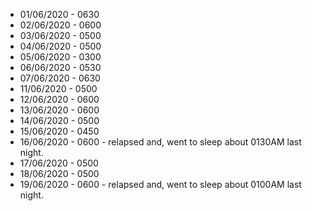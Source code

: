 * 01/06/2020 - 0630
* 02/06/2020 - 0600
* 03/06/2020 - 0500
* 04/06/2020 - 0500
* 05/06/2020 - 0300
* 06/06/2020 - 0530
* 07/06/2020 - 0630
* 11/06/2020 - 0500
* 12/06/2020 - 0600
* 13/06/2020 - 0600
* 14/06/2020 - 0500
* 15/06/2020 - 0450
* 16/06/2020 - 0600 - relapsed and, went to sleep about 0130AM last night.
* 17/06/2020 - 0500
* 18/06/2020 - 0500
* 19/06/2020 - 0600 - relapsed and, went to sleep about 0100AM last night.




